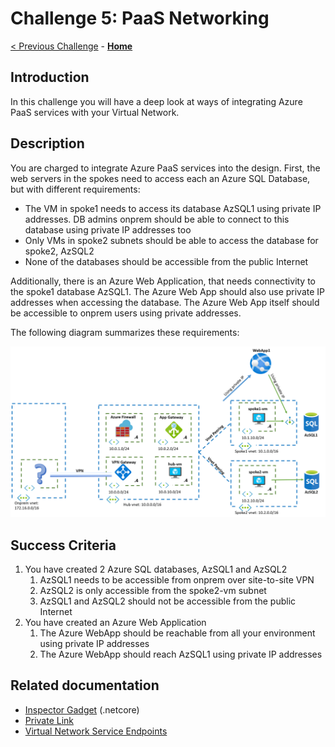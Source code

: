 # Challenge 5: PaaS Networking

[< Previous Challenge](./04-AppGW.md) - **[Home](README.md)**

## Introduction

In this challenge you will have a deep look at ways of integrating Azure PaaS services with your Virtual Network.

## Description

You are charged to integrate Azure PaaS services into the design. First, the web servers in the spokes need to access each an Azure SQL Database, but with different requirements:

- The VM in spoke1 needs to access its database AzSQL1 using private IP addresses. DB admins onprem should be able to connect to this database using private IP addresses too
- Only VMs in spoke2 subnets should be able to access the database for spoke2, AzSQL2
- None of the databases should be accessible from the public Internet

Additionally, there is an Azure Web Application, that needs connectivity to the spoke1 database AzSQL1. The Azure Web App should also use private IP addresses when accessing the database. The Azure Web App itself should be accessible to onprem users using private addresses.

The following diagram summarizes these requirements:

![paas](media/paas.png)

## Success Criteria

1. You have created 2 Azure SQL databases, AzSQL1 and AzSQL2
    1. AzSQL1 needs to be accessible from onprem over site-to-site VPN
    1. AzSQL2 is only accessible from the spoke2-vm subnet
    1. AzSQL1 and AzSQL2 should not be accessible from the public Internet
1. You have created an Azure Web Application
    1. The Azure WebApp should be reachable from all your environment using private IP addresses
    1. The Azure WebApp should reach AzSQL1 using private IP addresses

## Related documentation

- [Inspector Gadget](https://github.com/jelledruyts/InspectorGadget) (.netcore)
- [Private Link](https://docs.microsoft.com/azure/private-link/private-link-overview)
- [Virtual Network Service Endpoints](https://docs.microsoft.com/azure/virtual-network/virtual-network-service-endpoints-overview)